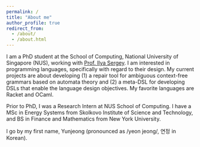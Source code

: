 ```yaml
---
permalink: /
title: "About me"
author_profile: true
redirect_from: 
  - /about/
  - /about.html
---
```

I am a PhD student at the School of Computing, National University of Singapore (NUS), working with [Prof. Ilya Sergey](https://ilyasergey.net/). I am interested in programming languages, specifically with regard to their design. My current projects are about developing (1) a repair tool for ambiguous context-free grammars based on automata theory and (2) a meta-DSL for developing DSLs that enable the language design objectives. My favorite languages are Racket and OCaml.

Prior to PhD, I was a Research Intern at NUS School of Computing. I have a MSc in Energy Systems from Skolkovo Institute of Science and Technology, and BS in Finance and Mathematics from New York University.

I go by my first name, Yunjeong (pronounced as /yeon jeong/, 연정 in Korean).
